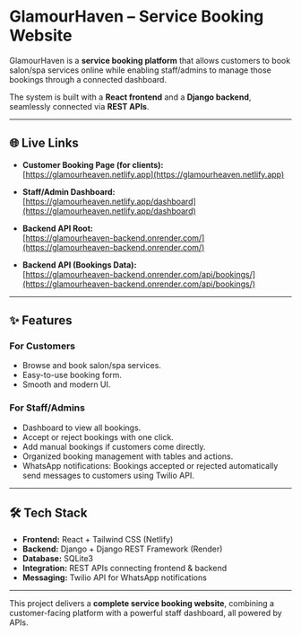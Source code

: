 # GlamourHaven – Service Booking Website  

GlamourHaven is a **service booking platform** that allows customers to book salon/spa services online while enabling staff/admins to manage those bookings through a connected dashboard.  

The system is built with a **React frontend** and a **Django backend**, seamlessly connected via **REST APIs**.  

---

## 🌐 Live Links  

- **Customer Booking Page (for clients):**  
  [https://glamourheaven.netlify.app](https://glamourheaven.netlify.app)  

- **Staff/Admin Dashboard:**  
  [https://glamourheaven.netlify.app/dashboard](https://glamourheaven.netlify.app/dashboard)  

- **Backend API Root:**  
  [https://glamourheaven-backend.onrender.com/](https://glamourheaven-backend.onrender.com/)  

- **Backend API (Bookings Data):**  
  [https://glamourheaven-backend.onrender.com/api/bookings/](https://glamourheaven-backend.onrender.com/api/bookings/)  

---

## ✨ Features  

### For Customers  
- Browse and book salon/spa services.  
- Easy-to-use booking form.  
- Smooth and modern UI.  

### For Staff/Admins  
- Dashboard to view all bookings.  
- Accept or reject bookings with one click.  
- Add manual bookings if customers come directly.  
- Organized booking management with tables and actions.
- WhatsApp notifications: Bookings accepted or rejected automatically send messages to customers using Twilio API. 

---

## 🛠️ Tech Stack  

- **Frontend:** React + Tailwind CSS (Netlify)  
- **Backend:** Django + Django REST Framework (Render)  
- **Database:** SQLite3 
- **Integration:** REST APIs connecting frontend & backend
- **Messaging:** Twilio API for WhatsApp notifications

---

This project delivers a **complete service booking website**, combining a customer-facing platform with a powerful staff dashboard, all powered by APIs.  
